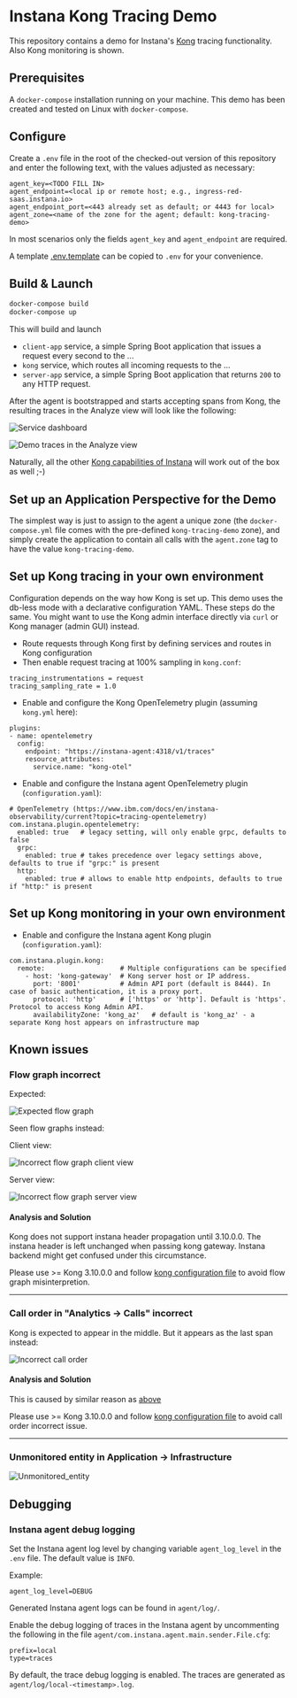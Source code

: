 # Instana Kong Tracing Demo

This repository contains a demo for Instana's [Kong](https://konghq.com/) tracing functionality.
Also Kong monitoring is shown.

## Prerequisites

A `docker-compose` installation running on your machine. This demo has been created and tested on Linux with `docker-compose`.

## Configure

Create a `.env` file in the root of the checked-out version of this repository and enter the following text, with the values adjusted as necessary:

```text
agent_key=<TODO FILL IN>
agent_endpoint=<local ip or remote host; e.g., ingress-red-saas.instana.io>
agent_endpoint_port=<443 already set as default; or 4443 for local>
agent_zone=<name of the zone for the agent; default: kong-tracing-demo>
```

In most scenarios only the fields `agent_key` and `agent_endpoint` are required.

A template [.env.template](.env.template) can be copied to `.env` for your convenience.

## Build & Launch

```bash
docker-compose build
docker-compose up
```

This will build and launch

- `client-app` service, a simple Spring Boot application that issues a request every second to the ...
- `kong` service, which routes all incoming requests to the ...
- `server-app` service, a simple Spring Boot application that returns `200` to any HTTP request.

After the agent is bootstrapped and starts accepting spans from Kong, the resulting traces in the Analyze view will look like the following:

![Service dashboard](images/service-dashboard-kong3100.png)

![Demo traces in the Analyze view](images/trace-view-kong3100.png)

Naturally, all the other [Kong capabilities of Instana](https://www.ibm.com/docs/en/instana-observability/current?topic=technologies-monitoring-kong-api-gateway-beta)
will work out of the box as well ;-)

## Set up an Application Perspective for the Demo

The simplest way is just to assign to the agent a unique zone (the `docker-compose.yml` file comes with the pre-defined `kong-tracing-demo` zone), and simply create the application to contain all calls with the `agent.zone` tag to have the value `kong-tracing-demo`.

## Set up Kong tracing in your own environment

Configuration depends on the way how Kong is set up. This demo uses the db-less mode with a declarative configuration YAML.
These steps do the same. You might want to use the Kong admin interface directly via `curl` or Kong manager (admin GUI) instead.

* Route requests through Kong first by defining services and routes in Kong configuration
* Then enable request tracing at 100% sampling in `kong.conf`:
```
tracing_instrumentations = request
tracing_sampling_rate = 1.0
```
* Enable and configure the Kong OpenTelemetry plugin (assuming `kong.yml` here):
```
plugins:
- name: opentelemetry
  config:
    endpoint: "https://instana-agent:4318/v1/traces"
    resource_attributes:
      service.name: "kong-otel"
```
* Enable and configure the Instana agent OpenTelemetry plugin (`configuration.yaml`):
```
# OpenTelemetry (https://www.ibm.com/docs/en/instana-observability/current?topic=tracing-opentelemetry)
com.instana.plugin.opentelemetry:
  enabled: true   # legacy setting, will only enable grpc, defaults to false
  grpc:
    enabled: true # takes precedence over legacy settings above, defaults to true if "grpc:" is present
  http:
    enabled: true # allows to enable http endpoints, defaults to true if "http:" is present
```

## Set up Kong monitoring in your own environment

* Enable and configure the Instana agent Kong plugin (`configuration.yaml`):
```
com.instana.plugin.kong:
  remote:                   # Multiple configurations can be specified
    - host: 'kong-gateway'  # Kong server host or IP address.
      port: '8001'          # Admin API port (default is 8444). In case of basic authentication, it is a proxy port.
      protocol: 'http'      # ['https' or 'http']. Default is 'https'. Protocol to access Kong Admin API.
      availabilityZone: 'kong_az'   # default is 'kong_az' - a separate Kong host appears on infrastructure map
```

## Known issues

### Flow graph incorrect

Expected:

![Expected flow graph](images/expected-flow-graph.png)

Seen flow graphs instead:

Client view:

![Incorrect flow graph client view](images/kong-flow-graph-incorrect-client-view.png)

Server view:

![Incorrect flow graph server view](images/kong-flow-graph-incorrect-server-view.png)

#### Analysis and Solution

Kong does not support instana header propagation until 3.10.0.0. The instana header is left unchanged when passing kong gateway. Instana backend might get confused under this circumstance.

Please use >= Kong 3.10.0.0 and follow [kong configuration file](kong/kong.yml) to avoid flow graph misinterpretion. 

---

### Call order in "Analytics -> Calls" incorrect

Kong is expected to appear in the middle. But it appears as the last span instead:

![Incorrect call order](images/kong-calls-graph-incorrect.png)

#### Analysis and Solution

This is caused by similar reason as [above](#flow-graph-incorrect)

Please use >= Kong 3.10.0.0 and follow [kong configuration file](kong/kong.yml) to avoid call order incorrect issue. 

---

### Unmonitored entity in Application -> Infrastructure

![Unmonitored_entity](images/kong-infrastructure-unmonitored.png)

## Debugging

### Instana agent debug logging

Set the Instana agent log level by changing variable `agent_log_level` in the
`.env` file. The default value is `INFO`.

Example:
```
agent_log_level=DEBUG
```

Generated Instana agent logs can be found in `agent/log/`.

Enable the debug logging of traces in the Instana agent by uncommenting the following
in the file `agent/com.instana.agent.main.sender.File.cfg`:
```
prefix=local
type=traces
```
By default, the trace debug logging is enabled.
The traces are generated as `agent/log/local-<timestamp>.log`.
